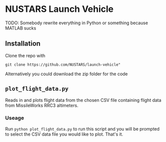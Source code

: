 # NUSTARS Launch Vehicle
TODO: Somebody rewrite everything in Python or something because MATLAB sucks

## Installation
Clone the repo with 
```
git clone https://github.com/NUSTARS/launch-vehicle"
```
Alternatively you could download the zip folder for the code

## `plot_flight_data.py`
Reads in and plots flight data from the chosen CSV file containing
flight data from MissileWorks RRC3 altimeters.
### Useage
Run `python plot_flight_data.py` to run this script and you will be 
prompted to select the CSV data file you would like to plot. That's it.

